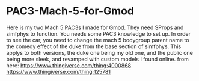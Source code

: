 # PAC3-Mach-5-for-Gmod
Here is my two Mach 5 PAC3s I made for Gmod. They need SProps and simfphys to function. You needs some PAC3 knowledge to set up. In order to see the car, you need to change the mach 5 bodygroup parent name to the comedy effect of the duke from the base section of simfphys. This applys to both versions, the duke one being my old one, and the public one being more sleek, and revamped with custom models I found online. from here: https://www.thingiverse.com/thing:4000868     https://www.thingiverse.com/thing:125781
